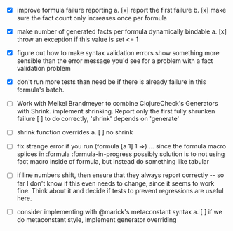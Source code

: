 
* [x] improve formula failure reporting
   a. [x] report the first failure
   b. [x] make sure the fact count only increases once per formula  

* [x] make number of generated facts per formula dynamically bindable
   a. [x] throw an exception if this value is set <= 1

* [x] figure out how to make syntax validation errors show something more sensible than the 
      error message you'd see for a problem with a fact validation problem 

* [x] don't run more tests than need be if there is already failure in this formula's batch.
  
* [ ] Work with Meikel Brandmeyer to combine ClojureCheck's Generators with Shrink.
      implement shrinking. Report only the first fully shrunken failure
         [ ] to do correctly, 'shrink' depends on 'generate'

* [ ] shrink function overrides
   a. [ ] no shrink
     
* [ ] fix strange error if you run (formula [a 1] 1 =>)
      ... since the formula macro splices in :formula :formula-in-progress
      possibly solution is to not using fact macro inside of formula, 
      but instead do something like tabular
          
 
* [ ] if line numbers shift, then ensure that they always report correctly -- so far I don't know if this even needs to change, since it seems to work fine.  Think about it and decide if tests to prevent regressions are useful here.

* [ ] consider implementing with @marick's metaconstant syntax
   a. [ ] if we do metaconstant style, implement generator overriding